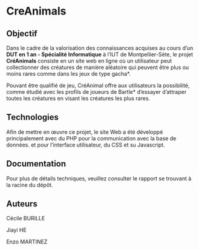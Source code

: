 # CreAnimals

## Objectif
Dans le cadre de la valorisation des connaissances acquises au cours d’un **DUT en 1 an - Spécialité Informatique** à l’IUT de Montpellier-Sète, le projet **CréAnimals** consiste en un site web en ligne où un utilisateur peut collectionner des créatures de manière aléatoire qui peuvent être plus ou moins
rares comme dans les jeux de type gacha*.

Pouvant être qualifié de jeu, CréAnimal offre aux utilisateurs la possibilité, comme étudié avec les profils de joueurs de Bartle* d’essayer d’attraper toutes les créatures en visant les créatures les plus rares.

## Technologies
Afin de mettre en œuvre ce projet, le site Web a été développé principalement avec du PHP pour la communication avec la base de données. et pour l’interface utilisateur, du CSS et su Javascript.

## Documentation
Pour plus de détails techniques, veuillez consulter le rapport se trouvant à la racine du dépôt.

## Auteurs
Cécile BURILLE

Jiayi HE

Enzo MARTINEZ

